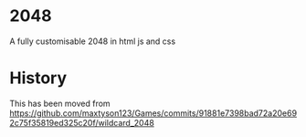 # 2048
 A fully customisable 2048 in html js and css

# History

This has been moved from https://github.com/maxtyson123/Games/commits/91881e7398bad72a20e692c75f35819ed325c20f/wildcard_2048